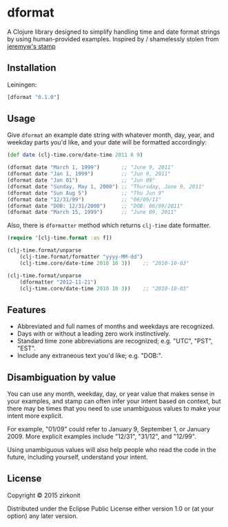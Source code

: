 # dformat

A Clojure library designed to simplify handling time and date format strings by using human-provided examples. Inspired by / shamelessly stolen from [jeremyw's stamp](https://github.com/jeremyw/stamp)

## Installation

Leiningen:

```clojure
[dformat "0.1.0"]
```

## Usage

Give `dformat` an example date string with whatever month, day, year, and weekday parts you'd like, and your date will be formatted accordingly:

```clojure
(def date (clj-time.core/date-time 2011 6 9)

(dformat date "March 1, 1999") 		 ;; "June 9, 2011"
(dformat date "Jan 1, 1999")   		 ;; "Jun 9, 2011"
(dformat date "Jan 01")        		 ;; "Jun 09"
(dformat date "Sunday, May 1, 2000") ;; "Thursday, June 9, 2011"
(dformat date "Sun Aug 5")           ;; "Thu Jun 9"
(dformat date "12/31/99")            ;; "06/09/11"
(dformat date "DOB: 12/31/2000")     ;; "DOB: 06/09/2011"
(dformat date "March 15, 1999")      ;; "June 09, 2011"

```

Also, there is `dformatter` method which returns `clj-time` date formatter.

```clojure
(require '[clj-time.format :as f])

(clj-time.format/unparse 
	(clj-time.format/formatter "yyyy-MM-dd") 
	(clj-time.core/date-time 2010 10 3))	;; "2010-10-03"

(clj-time.format/unparse 
	(dformatter "2012-11-21") 
	(clj-time.core/date-time 2010 10 3))	;; "2010-10-03"

```

## Features

* Abbreviated and full names of months and weekdays are recognized.
* Days with or without a leading zero work instinctively.
* Standard time zone abbreviations are recognized; e.g. "UTC", "PST", "EST".
* Include any extraneous text you'd like; e.g. "DOB:".

## Disambiguation by value

You can use any month, weekday, day, or year value that makes sense in your examples, and stamp can often infer your intent based on context, but there may be times that you need to use unambiguous values to make your intent more explicit.

For example, "01/09" could refer to January 9, September 1, or January 2009. More explicit examples include "12/31", "31/12", and "12/99".

Using unambiguous values will also help people who read the code in the future, including yourself, understand your intent.

## License

Copyright © 2015 zirkonit

Distributed under the Eclipse Public License either version 1.0 or (at
your option) any later version.

